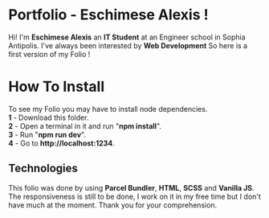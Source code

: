 # Portfolio - Eschimese Alexis !

Hi! I'm **Eschimese Alexis** an **IT Student** at an Engineer school in Sophia Antipolis. I've always been interested by **Web Development** So here is a first version of my Folio !


# How To Install

To see my Folio you may have to install node dependencies.  
**1** - Download this folder.     
**2** - Open a terminal in it and run "**npm install**".    
**3** - Run "**npm run dev**".    
**4** - Go to ****http://localhost:1234****.    

## Technologies

This folio was done by using **Parcel Bundler**, **HTML**, **SCSS** and **Vanilla JS**. The responsiveness is still to be done, I work on it in my free time but I don't have much at the moment. Thank you for your comprehension.
